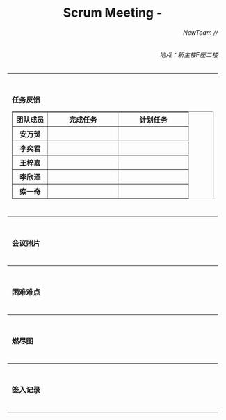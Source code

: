 <div style = "margin:0 10px;">
<h1 align = "center">Scrum Meeting - </h1>

<h6 align = "right">NewTeam //</h6>
<h6 align = "right">地点：新主楼F座二楼</h6>
<hr>

<div style = "padding: 10px">
<h3>任务反馈</h3>
<table border = "1" style = "width:100%">
  <colgroup>
    <col style = "width:20%">
    <col style = "width:40%">
    <col style = "width:40%">
  </colgroup>
  <thead>
    <tr><th>团队成员</th><th>完成任务</th><th>计划任务</th></tr>
  </thead>
  <tbody>
    <tr><th>安万贺</th><td><br><a href = ""></a></td><td><br><a href = ""></a></td></tr>
    <tr><th>李奕君</th><td><br><a href = ""></a></td><td><br><a href = ""></a></td></tr>
    <tr><th>王梓嘉</th><td><br><a href = ""></a></td><td><br><a href = ""></a></td></tr>
    <tr><th>李欣泽</th><td><br><a href = ""></a></td><td><br><a href = ""></a></td></tr>
    <tr><th>索一奇</th><td><br><a href = ""></a></td><td><br><a href = ""></a></td></tr> 
  </tbody>
</table>
</div>
<hr>

<div style = "padding: 10px">
<h3>会议照片</h3>
</div>
<hr>

<div style = "padding: 10px">
<h3>困难难点</h3>
</div>
<hr>

<div style = "padding: 10px">
<h3>燃尽图</h3>
</div>
<hr>

<div style = "padding: 10px">
<h3>签入记录</h3>
</div>
<hr>
